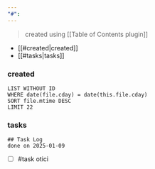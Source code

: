 ```yaml
---
"#":
---
```

> created using [[Table of Contents plugin]]
- [[#created|created]]
- [[#tasks|tasks]]

### created
```dataview
LIST WITHOUT ID
WHERE date(file.cday) = date(this.file.cday)
SORT file.mtime DESC
LIMIT 22
```

### tasks
```tasks
## Task Log
done on 2025-01-09
```


- [ ] #task otici
